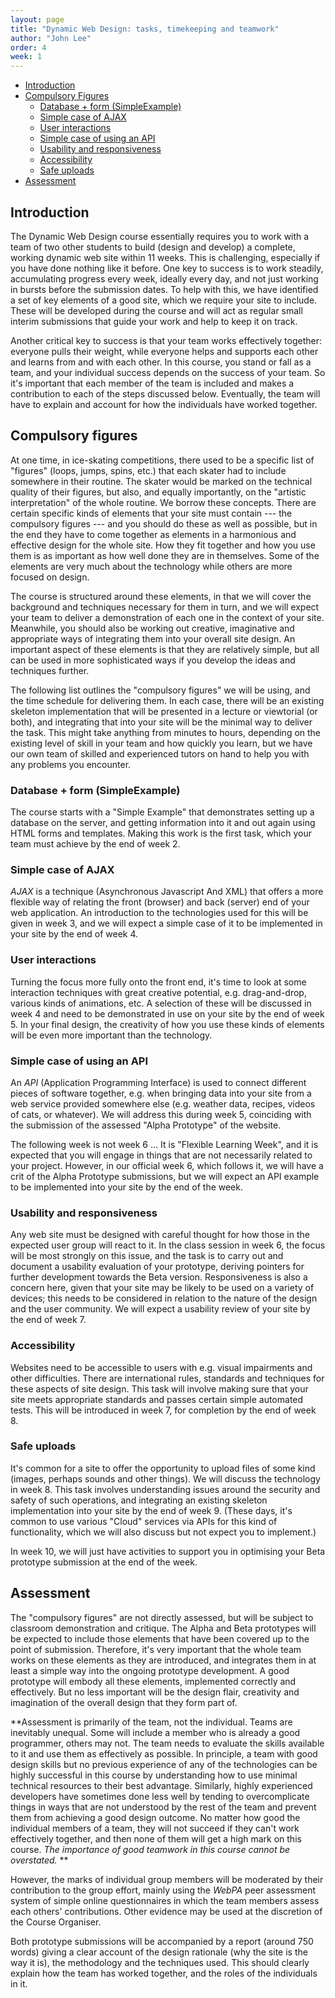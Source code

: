```yaml
---
layout: page
title: "Dynamic Web Design: tasks, timekeeping and teamwork"
author: "John Lee"
order: 4
week: 1
---
```


-   [Introduction](#introduction)
-   [Compulsory Figures](#compulsory-figures)
    -   [Database + form (SimpleExample)](#database--form-simpleexample)
    -   [Simple case of AJAX](#simple-case-of-ajax)
    -   [User interactions](#user-interactions)
    -   [Simple case of using an API](#simple-case-of-using-an-api)
    -   [Usability and responsiveness](#usability-and-responsiveness)
    -   [Accessibility](#accessibility)
    -   [Safe uploads](#safe-uploads)
-   [Assessment](#assessment)


## Introduction

The Dynamic Web Design course essentially requires you to work with a team of two other students to build (design and develop) a complete, working dynamic web site within 11 weeks. This is challenging, especially if you have done nothing like it before. One key to success is to work steadily, accumulating progress every week, ideally every day, and not just working in bursts before the submission dates. To help with this, we have identified a set of key elements of a good site, which we require your site to include. These will be developed during the course and will act as regular small interim submissions that guide your work and help to keep it on track. 

Another critical key to success is that your team works effectively together: everyone pulls their weight, while everyone helps and supports each other and learns from and with each other. In this course, you stand or fall as a team, and your individual success depends on the success of your team. So it's important that each member of the team is included and makes a contribution to each of the steps discussed below. Eventually, the team will have to explain and account for how the individuals have worked together.

## Compulsory figures

At one time, in ice-skating competitions, there used to be a specific list of "figures" (loops, jumps, spins, etc.) that each skater had to include somewhere in their routine. The skater would be marked on the technical quality of their figures, but also, and equally importantly, on the "artistic interpretation" of the whole routine. We borrow these concepts. There are certain specific kinds of elements that your site must contain --- the compulsory figures --- and you should do these as well as possible, but in the end they have to come together as elements in a harmonious and effective design for the whole site. How they fit together and how you use them is as important as how well done they are in themselves. Some of the elements are very much about the technology while others are more focused on design.

The course is structured around these elements, in that we will cover the background and techniques necessary for them in turn, and we will expect your team to deliver a demonstration of each one in the context of your site. Meanwhile, you should also be working out creative, imaginative and appropriate ways of integrating them into your overall site design. An important aspect of these elements is that they are relatively simple, but all can be used in more sophisticated ways if you develop the ideas and techniques further.

The following list outlines the "compulsory figures" we will be using, and the time schedule for delivering them. In each case, there will be an existing skeleton implementation that will be presented in a lecture or viewtorial (or both), and integrating that into your site will be the minimal way to deliver the task. This might take anything from minutes to hours, depending on the existing level of skill in your team and how quickly you learn, but we have our own team of skilled and experienced tutors on hand to help you with any problems you encounter.

### Database + form (SimpleExample)

The course starts with a "Simple Example" that demonstrates setting up a database on the server, and getting information into it and out again using HTML forms and templates. Making this work is the first task, which your team must achieve by the end of week 2.

### Simple case of AJAX

*AJAX* is a technique (Asynchronous Javascript And XML) that offers a more flexible way of relating the front (browser) and back (server) end of your web application. An introduction to the technologies used for this will be given in week 3, and we will expect a simple case of it to be implemented in your site by the end of week 4.

### User interactions

Turning the focus more fully onto the front end, it's time to look at some interaction techniques with great creative potential, e.g. drag-and-drop, various kinds of animations, etc. A selection of these will be discussed in week 4 and need to be demonstrated in use on your site by the end of week 5. In your final design, the creativity of how you use these kinds of elements will be even more important than the technology.

### Simple case of using an API

An *API* (Application Programming Interface) is used to connect different pieces of software together, e.g. when bringing data into your site from a web service provided somewhere else (e.g. weather data, recipes, videos of cats, or whatever). We will address this during week 5, coinciding with the submission of the assessed "Alpha Prototype" of the website.

The following week is not week 6 ... It is "Flexible Learning Week", and it is expected that you will engage in things that are not necessarily related to your project. However, in our official week 6, which follows it, we will have a crit of the Alpha Prototype submissions, but we will expect an API example to be implemented into your site by the end of the week.

### Usability and responsiveness

Any web site must be designed with careful thought for how those in the expected user group will react to it. In the class session in week 6, the focus will be most strongly on this issue, and the task is to carry out and document a usability evaluation of your prototype, deriving pointers for further development towards the Beta version. Responsiveness is also a concern here, given that your site may be likely to be used on a variety of devices; this needs to be considered in relation to the nature of the design and the user community. We will expect a usability review of your site by the end of week 7.

### Accessibility

Websites need to be accessible to users with e.g. visual impairments and other difficulties. There are international rules, standards and techniques for these aspects of site design. This task will involve making sure that your site meets appropriate standards and passes certain simple automated tests.  This will be introduced in week 7, for completion by the end of week 8.

### Safe uploads

It's common for a site to offer the opportunity to upload files of some kind (images, perhaps sounds and other things). We will discuss the technology in week 8. This task involves understanding issues around the security and safety of such operations, and integrating an existing skeleton implementation into your site by the end of week 9. (These days, it's common to use various "Cloud" services via APIs for this kind of functionality, which we will also discuss but not expect you to implement.)

In week 10, we will just have activities to support you in optimising your Beta prototype submission at the end of the week.


## Assessment

The "compulsory figures" are not directly assessed, but will be subject to classroom demonstration and critique. The Alpha and Beta prototypes will be expected to include those elements that have been covered up to the point of submission. Therefore, it's very important that the whole team works on these elements as they are introduced, and integrates them in at least a simple way into the ongoing prototype development. A good prototype will embody all these elements, implemented correctly and effectively. But no less important will be the design flair, creativity and imagination of the overall design that they form part of. 

**Assessment is primarily of the team, not the individual. Teams are inevitably unequal. Some will include a member who is already a good programmer, others may not. The team needs to evaluate the skills available to it and use them as effectively as possible. In principle, a team with good design skills but no previous experience of any of the technologies can be highly successful in this course by understanding how to use minimal technical resources to their best advantage. Similarly, highly experienced developers have sometimes done less well by tending to overcomplicate things in ways that are not understood by the rest of the team and prevent them from achieving a good design outcome. No matter how good the individual members of a team, they will not succeed if they can't work effectively together, and then none of them will get a high mark on this course. *The importance of good teamwork in this course cannot be overstated.* **

However, the marks of individual group members will be moderated by their contribution to the group effort, mainly using the *WebPA* peer assessment system of simple online questionnaires in which the team members assess each others' contributions. Other evidence may be used at the discretion of the Course Organiser.

Both prototype submissions will be accompanied by a report (around 750 words) giving a clear account of the design rationale (why the site is the way it is), the methodology and the techniques used. This should clearly explain how the team has worked together, and the roles of the individuals in it.



